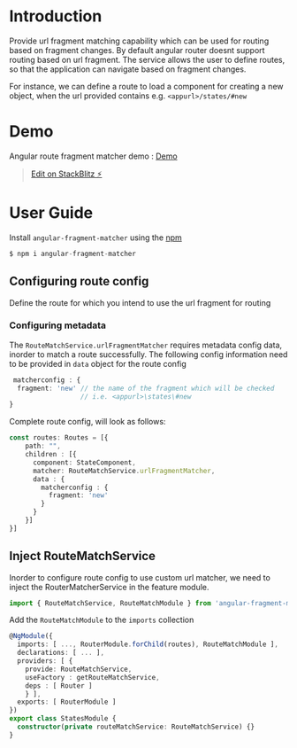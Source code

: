 # Introduction
Provide url fragment matching capability which can be used for routing based on fragment changes. By default angular router doesnt support routing based on url fragment. The service allows the user to define routes, so that the application can navigate based on fragment changes. 

For instance, we can define a route to load a component for creating a new object, when the url provided contains e.g. `<appurl>/states/#new`

# Demo
Angular route fragment matcher demo : <a href="https://angular-fragment-matcher-demo.stackblitz.io/" target="_blank">Demo</a>

> <a href="https://stackblitz.com/edit/angular-fragment-matcher-demo" target="_blank">Edit on StackBlitz ⚡️</a> 

# User Guide
Install `angular-fragment-matcher` using the [npm](https://www.npmjs.com/)
```typescript
$ npm i angular-fragment-matcher
```

## Configuring route config
Define the route for which you intend to use the url fragment for routing

### Configuring metadata
The `RouteMatchService.urlFragmentMatcher` requires metadata config data, inorder to match a route successfully. The following config information need to be provided in `data` object for the route config

```typescript
 matcherconfig : {
  fragment: 'new' // the name of the fragment which will be checked 
                  // i.e. <appurl>\states\#new
}
```

Complete route config, will look as follows:
```typescript
const routes: Routes = [{
    path: "",
    children : [{
      component: StateComponent,
      matcher: RouteMatchService.urlFragmentMatcher,
      data : {
        matcherconfig : {
          fragment: 'new'
        }
      }
    }]
}]
```

## Inject RouteMatchService
Inorder to configure route config to use custom url matcher, we need to inject the RouterMatcherService in the feature module. 

```typescript
import { RouteMatchService, RouteMatchModule } from 'angular-fragment-matcher';
```

Add the `RouteMatchModule` to the `imports` collection

```typescript
@NgModule({
  imports: [ ..., RouterModule.forChild(routes), RouteMatchModule ],
  declarations: [ ... ],
  providers: [ {
    provide: RouteMatchService,
    useFactory : getRouteMatchService, 
    deps : [ Router ]
    } ],
  exports: [ RouterModule ]
})
export class StatesModule {
  constructor(private routeMatchService: RouteMatchService) {}
}
```